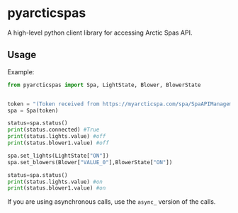 # pyarcticspas
A high-level python client library for accessing Arctic Spas API.

## Usage

Example:
```python
from pyarcticspas import Spa, LightState, Blower, BlowerState


token = "(Token received from https://myarcticspa.com/spa/SpaAPIManagement.aspx)"
spa = Spa(token)

status=spa.status()
print(status.connected) #True
print(status.lights.value) #off
print(status.blower1.value) #off

spa.set_lights(LightState["ON"])
spa.set_blowers(Blower["VALUE_0"],BlowerState["ON"])

status=spa.status()
print(status.lights.value) #on
print(status.blower1.value) #on
```

If you are using asynchronous calls, use the `async_` version of the calls.
